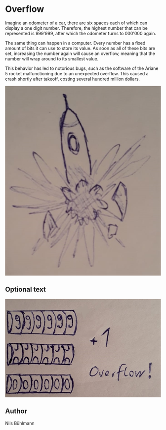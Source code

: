 <!-- BEGIN TITLE -->
# Overflow
<!-- END TITLE -->

<!-- BEGIN BODY -->
Imagine an odometer of a car, there are six spaces each of which can display a one digit number. Therefore, the highest number that can be represented is 999'999, after which the odometer turns to 000'000 again.

The same thing can happen in a computer. Every number has a fixed amount of bits it can use to store its value. As soon as all of these bits are set, increasing the number again will cause an overflow, meaning that the number will wrap around to its smallest value.

This behavior has led to notorious bugs, such as the software of the Ariane 5 rocket malfunctioning due to an unexpected overflow. This caused a crash shortly after takeoff, costing several hundred million dollars.
<!-- END BODY -->

![Overflow](../images/image-046-overflow.jpeg)


## Optional text
<!-- BEGIN OPTIONAL -->
![Overflow(Optional)](../images/image-046-overflow(optional).jpeg)
<!-- END OPTIONAL -->



## Author
<!-- BEGIN AUTHOR -->
Nils Bühlmann
<!-- END AUTHOR -->